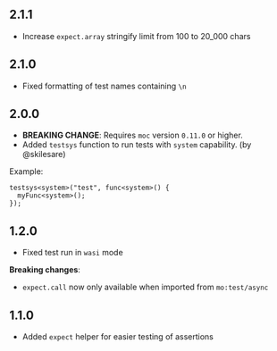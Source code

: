 ## 2.1.1

- Increase `expect.array` stringify limit from 100 to 20_000 chars

## 2.1.0

- Fixed formatting of test names containing `\n`

## 2.0.0

- **BREAKING CHANGE**: Requires `moc` version `0.11.0` or higher.
- Added `testsys` function to run tests with `system` capability. (by @skilesare)

Example:
```motoko
testsys<system>("test", func<system>() {
  myFunc<system>();
});
```

## 1.2.0

- Fixed test run in `wasi` mode

**Breaking changes**:
- `expect.call` now only available when imported from `mo:test/async`

## 1.1.0

- Added `expect` helper for easier testing of assertions